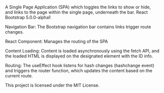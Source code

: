 A Single Page Application (SPA) which toggles the links to show or hide, and links to the page within the single page, underneath the bar. 
React
Bootstrap 5.0.0-alpha1


Navigation Bar: The Bootstrap navigation bar contains links trigger route changes.

React Component: Manages the routing of the SPA

Content Loading: Content is loaded asynchronously using the fetch API, and the loaded HTML is displayed on the designated element with the ID info.

Routing: The useEffect hook listens for hash changes (hashchange event) and triggers the router function, which updates the content based on the current route.

This project is licensed under the MIT License.
